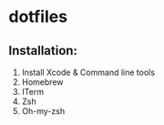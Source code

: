 # dotfiles

## Installation:

1. Install Xcode & Command line tools
1. Homebrew
1. ITerm
1. Zsh
1. Oh-my-zsh

